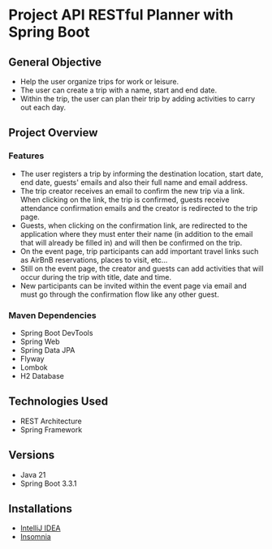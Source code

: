 # Project API RESTful Planner with Spring Boot

## General Objective

- Help the user organize trips for work or leisure. 
- The user can create a trip with a name, start and end date. 
- Within the trip, the user can plan their trip by adding activities to carry out each day.

## Project Overview

### Features

- The user registers a trip by informing the destination location, start date, end date, guests' emails and also their full name and email address.
- The trip creator receives an email to confirm the new trip via a link. When clicking on the link, the trip is confirmed, guests receive attendance confirmation emails and the creator is redirected to the trip page.
- Guests, when clicking on the confirmation link, are redirected to the application where they must enter their name (in addition to the email that will already be filled in) and will then be confirmed on the trip.
- On the event page, trip participants can add important travel links such as AirBnB reservations, places to visit, etc…
- Still on the event page, the creator and guests can add activities that will occur during the trip with title, date and time.
- New participants can be invited within the event page via email and must go through the confirmation flow like any other guest.
 
### Maven Dependencies

- Spring Boot DevTools
- Spring Web
- Spring Data JPA
- Flyway
- Lombok
- H2 Database

## Technologies Used

- REST Architecture
- Spring Framework

## Versions

- Java 21 
- Spring Boot 3.3.1

## Installations

- [IntelliJ IDEA](https://www.jetbrains.com/idea/download/?section=mac)
- [Insomnia](https://insomnia.rest/download)





